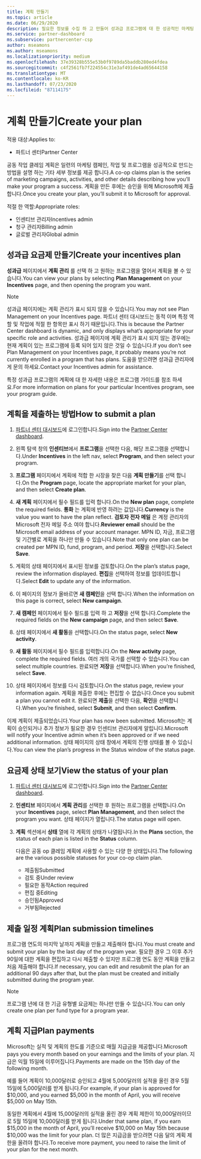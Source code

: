 ```yaml
---
title: 계획 만들기
ms.topic: article
ms.date: 06/29/2020
description: 필요한 정보를 수집 하 고 만들어 성과급 프로그램에 대 한 성공적인 마케팅 계획을 생성 합니다.
ms.service: partner-dashboard
ms.subservice: partnercenter-csp
author: mseamons
ms.author: mseamons
ms.localizationpriority: medium
ms.openlocfilehash: 37e39328b555e53b0f9789da5baddb280ed4fdea
ms.sourcegitcommit: c4f2561fb7f224554c31e3af491de4ad65644158
ms.translationtype: MT
ms.contentlocale: ko-KR
ms.lasthandoff: 07/23/2020
ms.locfileid: "87114175"
---
```

# <a name="create-your-plan"></a><span data-ttu-id="608ad-103">계획 만들기</span><span class="sxs-lookup"><span data-stu-id="608ad-103">Create your plan</span></span>

<span data-ttu-id="608ad-104">적용 대상:</span><span class="sxs-lookup"><span data-stu-id="608ad-104">Applies to:</span></span>

- <span data-ttu-id="608ad-105">파트너 센터</span><span class="sxs-lookup"><span data-stu-id="608ad-105">Partner Center</span></span>

<span data-ttu-id="608ad-106">공동 작업 클레임 계획은 일련의 마케팅 캠페인, 작업 및 프로그램을 성공적으로 만드는 방법을 설명 하는 기타 세부 정보를 제공 합니다.</span><span class="sxs-lookup"><span data-stu-id="608ad-106">A co-op claims plan is the series of marketing campaigns, activities, and other details describing how you’ll make your program a success.</span></span> <span data-ttu-id="608ad-107">계획을 만든 후에는 승인을 위해 Microsoft에 제출 합니다.</span><span class="sxs-lookup"><span data-stu-id="608ad-107">Once you create your plan, you’ll submit it to Microsoft for approval.</span></span> 

<span data-ttu-id="608ad-108">적절 한 역할:</span><span class="sxs-lookup"><span data-stu-id="608ad-108">Appropriate roles:</span></span>

- <span data-ttu-id="608ad-109">인센티브 관리자</span><span class="sxs-lookup"><span data-stu-id="608ad-109">Incentives admin</span></span>
- <span data-ttu-id="608ad-110">청구 관리자</span><span class="sxs-lookup"><span data-stu-id="608ad-110">Billing admin</span></span>
- <span data-ttu-id="608ad-111">글로벌 관리자</span><span class="sxs-lookup"><span data-stu-id="608ad-111">Global admin</span></span>

## <a name="create-your-incentives-plan"></a><span data-ttu-id="608ad-112">성과급 요금제 만들기</span><span class="sxs-lookup"><span data-stu-id="608ad-112">Create your incentives plan</span></span>

<span data-ttu-id="608ad-113">**성과급** 페이지에서 **계획 관리** 를 선택 하 고 원하는 프로그램을 열어서 계획을 볼 수 있습니다.</span><span class="sxs-lookup"><span data-stu-id="608ad-113">You can view your plans by selecting **Plan Management** on your **Incentives** page, and then opening the program you want.</span></span>

>[!NOTE]
><span data-ttu-id="608ad-114">성과급 페이지에는 계획 관리가 표시 되지 않을 수 있습니다.</span><span class="sxs-lookup"><span data-stu-id="608ad-114">You may not see Plan Management on your Incentives page.</span></span> <span data-ttu-id="608ad-115">파트너 센터 대시보드는 동적 이며 특정 역할 및 작업에 적절 한 항목만 표시 하기 때문입니다.</span><span class="sxs-lookup"><span data-stu-id="608ad-115">This is because the Partner Center dashboard is dynamic, and only displays what’s appropriate for your specific role and activities.</span></span> <span data-ttu-id="608ad-116">성과급 페이지에 계획 관리가 표시 되지 않는 경우에는 현재 계획이 있는 프로그램에 등록 되어 있지 않은 것일 수 있습니다.</span><span class="sxs-lookup"><span data-stu-id="608ad-116">If you don’t see Plan Management on your Incentives page, it probably means you’re not currently enrolled in a program that has plans.</span></span> <span data-ttu-id="608ad-117">도움을 받으려면 성과급 관리자에 게 문의 하세요.</span><span class="sxs-lookup"><span data-stu-id="608ad-117">Contact your Incentives admin for assistance.</span></span>

<span data-ttu-id="608ad-118">특정 성과급 프로그램의 계획에 대 한 자세한 내용은 프로그램 가이드를 참조 하세요.</span><span class="sxs-lookup"><span data-stu-id="608ad-118">For more information on plans for your particular Incentives program, see your program guide.</span></span>

## <a name="how-to-submit-a-plan"></a><span data-ttu-id="608ad-119">계획을 제출하는 방법</span><span class="sxs-lookup"><span data-stu-id="608ad-119">How to submit a plan</span></span>

1. <span data-ttu-id="608ad-120">[파트너 센터 대시보드](https://partner.microsoft.com/dashboard/)에 로그인합니다.</span><span class="sxs-lookup"><span data-stu-id="608ad-120">Sign into the [Partner Center dashboard](https://partner.microsoft.com/dashboard/).</span></span>

2. <span data-ttu-id="608ad-121">왼쪽 탐색 창의 **인센티브**에서 **프로그램**을 선택한 다음, 해당 프로그램을 선택합니다.</span><span class="sxs-lookup"><span data-stu-id="608ad-121">Under **Incentives** in the left nav, select **Program**, and then select your program.</span></span> 

3. <span data-ttu-id="608ad-122">**프로그램** 페이지에서 계획에 적합 한 시장을 찾은 다음 **계획 만들기**를 선택 합니다.</span><span class="sxs-lookup"><span data-stu-id="608ad-122">On the **Program** page, locate the appropriate market for your plan, and then select **Create plan**.</span></span> 

4. <span data-ttu-id="608ad-123">**새 계획** 페이지에서 필수 필드를 입력 합니다.</span><span class="sxs-lookup"><span data-stu-id="608ad-123">On the **New plan** page, complete the required fields.</span></span> <span data-ttu-id="608ad-124">**통화** 는 계획에 반영 하려는 값입니다.</span><span class="sxs-lookup"><span data-stu-id="608ad-124">**Currency** is the value you want to have the plan reflect.</span></span> <span data-ttu-id="608ad-125">**검토자 전자 메일** 은 계정 관리자의 Microsoft 전자 메일 주소 여야 합니다.</span><span class="sxs-lookup"><span data-stu-id="608ad-125">**Reviewer email** should be the Microsoft email address of your account manager.</span></span> <span data-ttu-id="608ad-126">MPN ID, 자금, 프로그램 및 기간별로 계획을 하나만 만들 수 있습니다.</span><span class="sxs-lookup"><span data-stu-id="608ad-126">Note that only one plan can be created per MPN ID, fund, program, and period.</span></span> <span data-ttu-id="608ad-127">**저장**을 선택합니다.</span><span class="sxs-lookup"><span data-stu-id="608ad-127">Select **Save**.</span></span>

5. <span data-ttu-id="608ad-128">계획의 상태 페이지에서 표시된 정보를 검토합니다.</span><span class="sxs-lookup"><span data-stu-id="608ad-128">On the plan’s status page, review the information displayed.</span></span> <span data-ttu-id="608ad-129">**편집**을 선택하여 정보를 업데이트합니다.</span><span class="sxs-lookup"><span data-stu-id="608ad-129">Select **Edit** to update any of the information.</span></span>

6. <span data-ttu-id="608ad-130">이 페이지의 정보가 올바르면 **새 캠페인**을 선택 합니다.</span><span class="sxs-lookup"><span data-stu-id="608ad-130">When the information on this page is correct, select **New campaign**.</span></span>

7. <span data-ttu-id="608ad-131">**새 캠페인** 페이지에서 필수 필드를 입력 하 고 **저장**을 선택 합니다.</span><span class="sxs-lookup"><span data-stu-id="608ad-131">Complete the required fields on the **New campaign** page, and then select **Save**.</span></span>

8. <span data-ttu-id="608ad-132">상태 페이지에서 **새 활동**을 선택합니다.</span><span class="sxs-lookup"><span data-stu-id="608ad-132">On the status page, select **New activity**.</span></span> 

9. <span data-ttu-id="608ad-133">**새 활동** 페이지에서 필수 필드를 입력합니다.</span><span class="sxs-lookup"><span data-stu-id="608ad-133">On the **New activity** page, complete the required fields.</span></span> <span data-ttu-id="608ad-134">여러 개의 국가를 선택할 수 있습니다.</span><span class="sxs-lookup"><span data-stu-id="608ad-134">You can select multiple countries.</span></span> <span data-ttu-id="608ad-135">완료되면 **저장**을 선택합니다.</span><span class="sxs-lookup"><span data-stu-id="608ad-135">When you’re finished, select **Save**.</span></span> 

10. <span data-ttu-id="608ad-136">상태 페이지에서 정보를 다시 검토합니다.</span><span class="sxs-lookup"><span data-stu-id="608ad-136">On the status page, review your information again.</span></span> <span data-ttu-id="608ad-137">계획을 제출한 후에는 편집할 수 없습니다.</span><span class="sxs-lookup"><span data-stu-id="608ad-137">Once you submit a plan you cannot edit it.</span></span> <span data-ttu-id="608ad-138">완료되면 **제출**을 선택한 다음, **확인**을 선택합니다.</span><span class="sxs-lookup"><span data-stu-id="608ad-138">When you’re finished, select **Submit**, and then select **Confirm**.</span></span>

<span data-ttu-id="608ad-139">이제 계획이 제출되었습니다.</span><span class="sxs-lookup"><span data-stu-id="608ad-139">Your plan has now been submitted.</span></span> <span data-ttu-id="608ad-140">Microsoft는 계획이 승인되거나 추가 정보가 필요한 경우 인센티브 관리자에게 알립니다.</span><span class="sxs-lookup"><span data-stu-id="608ad-140">Microsoft will notify your Incentive admin when it’s been approved or if we need additional information.</span></span> <span data-ttu-id="608ad-141">상태 페이지의 상태 창에서 계획의 진행 상태를 볼 수 있습니다.</span><span class="sxs-lookup"><span data-stu-id="608ad-141">You can view the plan’s progress in the Status window of the status page.</span></span>

## <a name="view-the-status-of-your-plan"></a><span data-ttu-id="608ad-142">요금제 상태 보기</span><span class="sxs-lookup"><span data-stu-id="608ad-142">View the status of your plan</span></span>

1. <span data-ttu-id="608ad-143">[파트너 센터 대시보드](https://partner.microsoft.com/dashboard/)에 로그인합니다.</span><span class="sxs-lookup"><span data-stu-id="608ad-143">Sign into the [Partner Center dashboard](https://partner.microsoft.com/dashboard/).</span></span>

2. <span data-ttu-id="608ad-144">**인센티브** 페이지에서 **계획 관리**를 선택한 후 원하는 프로그램을 선택합니다.</span><span class="sxs-lookup"><span data-stu-id="608ad-144">On your **Incentives** page, select **Plan Management**, and then select the program you want.</span></span> <span data-ttu-id="608ad-145">상태 페이지가 열립니다.</span><span class="sxs-lookup"><span data-stu-id="608ad-145">The status page will open.</span></span>

3. <span data-ttu-id="608ad-146">**계획** 섹션에서 **상태** 열에 각 계획의 상태가 나열됩니다.</span><span class="sxs-lookup"><span data-stu-id="608ad-146">In the **Plans** section, the status of each plan is listed in the **Status** column.</span></span>

   <span data-ttu-id="608ad-147">다음은 공동 op 클레임 계획에 사용할 수 있는 다양 한 상태입니다.</span><span class="sxs-lookup"><span data-stu-id="608ad-147">The following are the various possible statuses for your co-op claim plan.</span></span>

   - <span data-ttu-id="608ad-148">제출됨</span><span class="sxs-lookup"><span data-stu-id="608ad-148">Submitted</span></span>
   - <span data-ttu-id="608ad-149">검토 중</span><span class="sxs-lookup"><span data-stu-id="608ad-149">Under review</span></span>
   - <span data-ttu-id="608ad-150">필요한 동작</span><span class="sxs-lookup"><span data-stu-id="608ad-150">Action required</span></span>
   - <span data-ttu-id="608ad-151">편집 중</span><span class="sxs-lookup"><span data-stu-id="608ad-151">Editing</span></span>
   - <span data-ttu-id="608ad-152">승인됨</span><span class="sxs-lookup"><span data-stu-id="608ad-152">Approved</span></span>
   - <span data-ttu-id="608ad-153">거부됨</span><span class="sxs-lookup"><span data-stu-id="608ad-153">Rejected</span></span>

## <a name="plan-submission-timelines"></a><span data-ttu-id="608ad-154">제출 일정 계획</span><span class="sxs-lookup"><span data-stu-id="608ad-154">Plan submission timelines</span></span>

<span data-ttu-id="608ad-155">프로그램 연도의 마지막 날까지 계획을 만들고 제출해야 합니다.</span><span class="sxs-lookup"><span data-stu-id="608ad-155">You must create and submit your plan by the last day of the program year.</span></span> <span data-ttu-id="608ad-156">필요한 경우 그 이후 추가 90일에 대한 계획을 편집하고 다시 제출할 수 있지만 프로그램 연도 동안 계획을 만들고 처음 제출해야 합니다.</span><span class="sxs-lookup"><span data-stu-id="608ad-156">If necessary, you can edit and resubmit the plan for an additional 90 days after that, but the plan must be created and initially submitted during the program year.</span></span>

>[!NOTE]
> <span data-ttu-id="608ad-157">프로그램 년에 대 한 기금 유형별 요금제는 하나만 만들 수 있습니다.</span><span class="sxs-lookup"><span data-stu-id="608ad-157">You can only create one plan per fund type for a program year.</span></span>

## <a name="plan-payments"></a><span data-ttu-id="608ad-158">계획 지급</span><span class="sxs-lookup"><span data-stu-id="608ad-158">Plan payments</span></span>

<span data-ttu-id="608ad-159">Microsoft는 실적 및 계획의 한도를 기준으로 매월 지급금을 제공합니다.</span><span class="sxs-lookup"><span data-stu-id="608ad-159">Microsoft pays you every month based on your earnings and the limits of your plan.</span></span> <span data-ttu-id="608ad-160">지급은 익월 15일에 이루어집니다.</span><span class="sxs-lookup"><span data-stu-id="608ad-160">Payments are made on the 15th day of the following month.</span></span>

<span data-ttu-id="608ad-161">예를 들어 계획이 10,000달러로 승인되고 4월에 5,000달러의 실적을 올린 경우 5월 15일에 5,000달러를 받게 됩니다.</span><span class="sxs-lookup"><span data-stu-id="608ad-161">For example, if your plan is approved for $10,000, and you earned $5,000 in the month of April, you will receive $5,000 on May 15th.</span></span>

<span data-ttu-id="608ad-162">동일한 계획에서 4월에 15,000달러의 실적을 올린 경우 계획 제한이 10,000달러이므로 5월 15일에 10,000달러를 받게 됩니다.</span><span class="sxs-lookup"><span data-stu-id="608ad-162">Under that same plan, if you earn $15,000 in the month of April, you’ll receive $10,000 on May 15th because $10,000 was the limit for your plan.</span></span> <span data-ttu-id="608ad-163">더 많은 지급금을 받으려면 다음 달의 계획 제한을 올려야 합니다.</span><span class="sxs-lookup"><span data-stu-id="608ad-163">To receive more payment, you need to raise the limit of your plan for the next month.</span></span>
